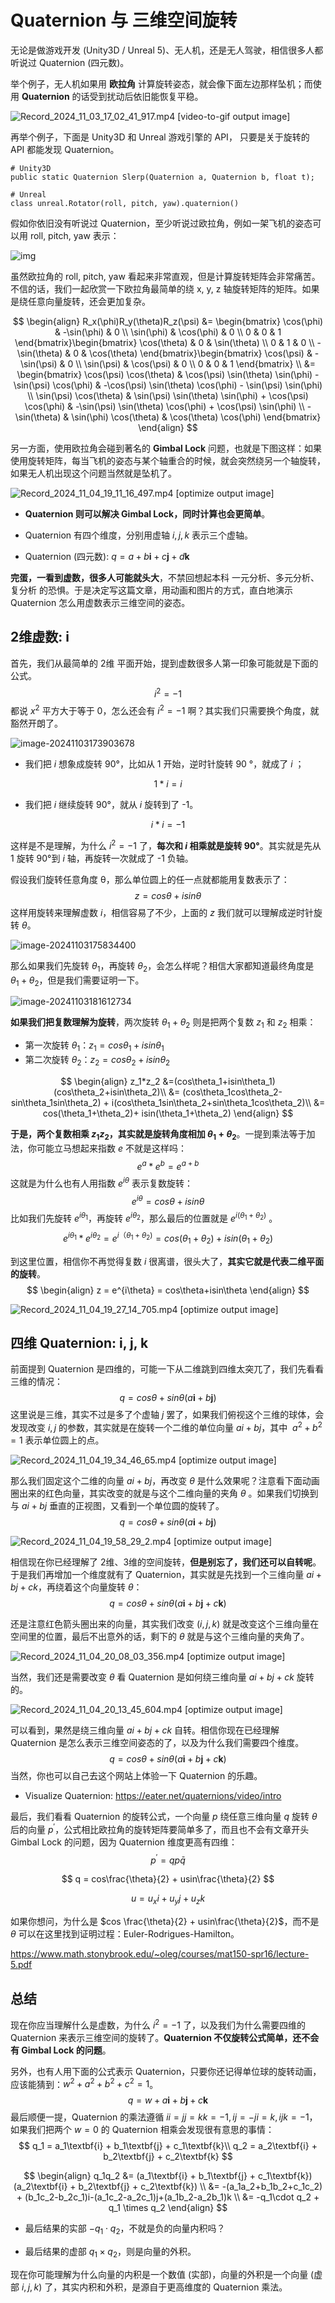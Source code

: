 Quaternion 与 三维空间旋转
=======================

无论是做游戏开发 (Unity3D / Unreal 5)、无人机，还是无人驾驶，相信很多人都听说过 Quaternion (四元数)。

举个例子，无人机如果用 **欧拉角** 计算旋转姿态，就会像下面左边那样坠机；而使用 **Quaternion** 的话受到扰动后依旧能恢复平稳。

![Record_2024_11_03_17_02_41_917.mp4 [video-to-gif output image]](https://doc.wuhanstudio.cc/posts/quaternion_rotate/drone.gif)

再举个例子，下面是 Unity3D 和 Unreal 游戏引擎的 API， 只要是关于旋转的 API 都能发现 Quaternion。

```
# Unity3D
public static Quaternion Slerp(Quaternion a, Quaternion b, float t);

# Unreal
class unreal.Rotator(roll, pitch, yaw).quaternion()
```

假如你依旧没有听说过 Quaternion，至少听说过欧拉角，例如一架飞机的姿态可以用 roll, pitch, yaw 表示：

![img](https://doc.wuhanstudio.cc/posts/quaternion_rotate/euler.gif)

虽然欧拉角的 roll, pitch, yaw 看起来非常直观，但是计算旋转矩阵会非常痛苦。不信的话，我们一起欣赏一下欧拉角最简单的绕 x, y, z 轴旋转矩阵的矩阵。如果是绕任意向量旋转，还会更加复杂。

$$
\begin{align}
R_x(\phi)R_y(\theta)R_z(\psi) &= \begin{bmatrix}
\cos(\phi) & -\sin(\phi) & 0 \\
\sin(\phi) & \cos(\phi) & 0 \\
0 & 0 & 1
\end{bmatrix}\begin{bmatrix}
\cos(\theta) & 0 & \sin(\theta) \\
0 & 1 & 0 \\
-\sin(\theta) & 0 & \cos(\theta)
\end{bmatrix}\begin{bmatrix}
\cos(\psi) & -\sin(\psi) & 0 \\
\sin(\psi) & \cos(\psi) & 0 \\
0 & 0 & 1
\end{bmatrix} \\
&= \begin{bmatrix}
\cos(\psi) \cos(\theta) & \cos(\psi) \sin(\theta) \sin(\phi) - \sin(\psi) \cos(\phi) & -\cos(\psi) \sin(\theta) \cos(\phi) - \sin(\psi) \sin(\phi) \\
\sin(\psi) \cos(\theta) & \sin(\psi) \sin(\theta) \sin(\phi) + \cos(\psi) \cos(\phi) & -\sin(\psi) \sin(\theta) \cos(\phi) + \cos(\psi) \sin(\phi) \\
-\sin(\theta) & \sin(\phi) \cos(\theta) & \cos(\theta) \cos(\phi)
\end{bmatrix}
\end{align}
$$

另一方面，使用欧拉角会碰到著名的 **Gimbal Lock** 问题，也就是下图这样：如果使用旋转矩阵，每当飞机的姿态与某个轴重合的时候，就会突然绕另一个轴旋转，如果无人机出现这个问题当然就是坠机了。

![Record_2024_11_04_19_11_16_497.mp4 [optimize output image]](https://doc.wuhanstudio.cc/posts/quaternion_rotate/gimbal_lock.gif)

- **Quaternion 则可以解决 Gimbal Lock，同时计算也会更简单**。

- Quaternion 有四个维度，分别用虚轴 $i, j ,k$ 表示三个虚轴。

- Quaternion (四元数): $q=a+b \textbf{i} + c\textbf{j} + d \textbf{k}$

**完蛋，一看到虚数，很多人可能就头大**，不禁回想起本科 一元分析、多元分析、复分析 的恐惧。于是决定写这篇文章，用动画和图片的方式，直白地演示 Quaternion 怎么用虚数表示三维空间的姿态。



## 2维虚数: i

首先，我们从最简单的 2维 平面开始，提到虚数很多人第一印象可能就是下面的公式。
$$
i^2=-1
$$
都说 $x^2$ 平方大于等于 0，怎么还会有 $i^2=-1$ 啊？其实我们只需要换个角度，就豁然开朗了。

![image-20241103173903678](https://doc.wuhanstudio.cc/posts/quaternion_rotate/image.png)

- 我们把 $i$ 想象成旋转 90°，比如从 1 开始，逆时针旋转 90 °，就成了 $i$ ；

$$
1 * i = i
$$

- 我们把 $i$ 继续旋转 90°，就从 $i$ 旋转到了 -1。

$$
i * i = -1
$$

这样是不是理解，为什么 $i^2=-1$ 了，**每次和 $i$ 相乘就是旋转 90°**。其实就是先从 1 旋转 90°到 $i$ 轴，再旋转一次就成了 -1 负轴。

假设我们旋转任意角度 θ，那么单位圆上的任一点就都能用复数表示了：
$$
z = cos\theta + i sin\theta
$$
这样用旋转来理解虚数 $i$，相信容易了不少，上面的 $z$ 我们就可以理解成逆时针旋转 $\theta$。

![image-20241103175834400](C:\Users\Han\AppData\Roaming\Typora\typora-user-images\image-20241103175834400.png)

那么如果我们先旋转 $\theta_1$，再旋转 $\theta_2$，会怎么样呢？相信大家都知道最终角度是 $\theta_1+\theta_2$，但是我们需要证明一下。

![image-20241103181612734](https://doc.wuhanstudio.cc/posts/quaternion_rotate/plus.png)

**如果我们把复数理解为旋转**，两次旋转 $\theta_1 + \theta_2$ 则是把两个复数 $z_1$ 和 $z_2$ 相乘：

- 第一次旋转 $\theta_1$：$z_1=cos\theta_1+isin\theta_1$
- 第二次旋转 $\theta_2$：$z_2=cos\theta_2+isin\theta_2$

$$
\begin{align}
z_1*z_2
&=(cos\theta_1+isin\theta_1)(cos\theta_2+isin\theta_2)\\
&= (cos\theta_1cos\theta_2-sin\theta_1sin\theta_2) + i(cos\theta_1sin\theta_2+sin\theta_1cos\theta_2)\\
&= cos(\theta_1+\theta_2)+ isin(\theta_1+\theta_2)
\end{align}
$$

**于是，两个复数相乘 $z_1z_2$，其实就是旋转角度相加 $\theta_1 + \theta_2$**。一提到乘法等于加法，你可能立马想起来指数 $e$ 不就是这样吗：
$$
e^{a} * e^{b}=e^{a+b}
$$
这就是为什么也有人用指数 $e^{i\theta}$ 表示复数旋转：
$$
e^{i\theta}=cos\theta + i sin\theta
$$
比如我们先旋转 $e^{i\theta_1}$，再旋转 $e^{i\theta_2}$，那么最后的位置就是 $e^{i(\theta_1+\theta_2)}$ 。
$$
e^{i\theta_1} * e^{i\theta_2}=e^{i（\theta_1+\theta_2)}=cos(\theta_1+\theta_2) + i sin(\theta_1+\theta_2)
$$

到这里位置，相信你不再觉得复数 $i$ 很离谱，很头大了，**其实它就是代表二维平面的旋转**。
$$
\begin{align}
z = e^{i\theta} = cos\theta+isin\theta
\end{align}
$$

![Record_2024_11_04_19_27_14_705.mp4 [optimize output image]](https://doc.wuhanstudio.cc/posts/quaternion_rotate/2d_quaternion.gif)

## 四维 Quaternion: i, j, k

前面提到 Quaternion 是四维的，可能一下从二维跳到四维太突兀了，我们先看看三维的情况：
$$
q = cos\theta + sin\theta(a\textbf{i} + b\textbf{j})
$$
这里说是三维，其实不过是多了个虚轴 $j$ 罢了，如果我们俯视这个三维的球体，会发现改变 $i, j$ 的参数，其实就是在旋转一个二维的单位向量 $ai + bj$，其中 $\ a^2+b^2=1$ 表示单位圆上的点。

![Record_2024_11_04_19_34_46_65.mp4 [optimize output image]](https://doc.wuhanstudio.cc/posts/quaternion_rotate/2d_rotation.gif)

那么我们固定这个二维的向量  $ai + bj$，再改变 $\theta$ 是什么效果呢？注意看下面动画圈出来的红色向量，其实改变的就是与这个二维向量的夹角 $\theta$ 。如果我们切换到与 $ai+bj$ 垂直的正视图，又看到一个单位圆的旋转了。
$$
q = cos\theta + sin\theta(a\textbf{i} + b\textbf{j})
$$

![Record_2024_11_04_19_58_29_2.mp4 [optimize output image]](https://doc.wuhanstudio.cc/posts/quaternion_rotate/3d_quaternion.gif)

相信现在你已经理解了 2维、3维的空间旋转，**但是别忘了，我们还可以自转呢**。于是我们再增加一个维度就有了 Quaternion，其实就是先找到一个三维向量 $ai+bj+ck$，再绕着这个向量旋转 $\theta$：
$$
q = cos\theta + sin\theta (a\textbf{i} + b\textbf{j} + c\textbf{k})
$$

还是注意红色箭头圈出来的向量，其实我们改变 ($i, j, k$) 就是改变这个三维向量在空间里的位置，最后不出意外的话，剩下的 $\theta$ 就是与这个三维向量的夹角了。

![Record_2024_11_04_20_08_03_356.mp4 [optimize output image]](https://doc.wuhanstudio.cc/posts/quaternion_rotate/4d_quaternion.gif)

当然，我们还是需要改变 $\theta$ 看 Quaternion 是如何绕三维向量 $ai+bj+ck$ 旋转的。

![Record_2024_11_04_20_13_45_604.mp4 [optimize output image]](https://doc.wuhanstudio.cc/posts/quaternion_rotate/quaternion_rotate.gif)

可以看到，果然是绕三维向量 $ai+bj+ck$  自转。相信你现在已经理解 Quaternion 是怎么表示三维空间姿态的了，以及为什么我们需要四个维度。
$$
q = cos\theta + sin\theta (a\textbf{i} + b\textbf{j} + c\textbf{k})
$$
当然，你也可以自己去这个网站上体验一下 Quaternion 的乐趣。

- Visualize Quaternion: https://eater.net/quaternions/video/intro

最后，我们看看 Quaternion 的旋转公式，一个向量 $p$ 绕任意三维向量 $q$ 旋转 $\theta$ 后的向量 $p^{'}$，公式相比欧拉角的旋转矩阵要简单多了，而且也不会有文章开头 Gimbal Lock 的问题，因为 Quaternion 维度更高有四维：
$$
p^{'} = qp\bar{q}
$$

$$
q = cos\frac{\theta}{2} + usin\frac{\theta}{2}
$$

$$
u = u_xi+u_yj+u_zk
$$

如果你想问，为什么是 $cos \frac{\theta}{2} + usin\frac{\theta}{2}$，而不是 $\theta$ 可以在这里找到证明过程：Euler-Rodrigues-Hamilton。

https://www.math.stonybrook.edu/~oleg/courses/mat150-spr16/lecture-5.pdf



## 总结

现在你应当理解什么是虚数，为什么 $i^2=-1$ 了，以及我们为什么需要四维的 Quaternion 来表示三维空间的旋转了。**Quaternion 不仅旋转公式简单，还不会有 Gimbal Lock 的问题**。

另外，也有人用下面的公式表示 Quaternion，只要你还记得单位球的旋转动画，应该能猜到：$w^2 + a^2 + b^2 + c^2 = 1$。
$$
q = w + a\textbf{i} + b\textbf{j} + c\textbf{k}
$$
最后顺便一提，Quaternion 的乘法遵循 $ii=jj=kk=-1, ij=-ji=k, ijk=-1$，如果我们把两个 $w=0$ 的 Quaternion 相乘会发现很有意思的事情：
$$
q_1 = a_1\textbf{i} + b_1\textbf{j} + c_1\textbf{k}\\
q_2 = a_2\textbf{i} + b_2\textbf{j} + c_2\textbf{k}
$$

$$
\begin{align}
q_1q_2 &= (a_1\textbf{i} + b_1\textbf{j} + c_1\textbf{k})(a_2\textbf{i} + b_2\textbf{j} + c_2\textbf{k}) \\
&= -(a_1a_2+b_1b_2+c_1c_2) + (b_1c_2-b_2c_1)i-(a_1c_2-a_2c_1)j+(a_1b_2-a_2b_1)k \\
&= -q_1\cdot q_2 + q_1 \times q_2
\end{align}
$$

- 最后结果的实部 $-q_1\cdot q_2$，不就是负的向量内积吗？

- 最后结果的虚部 $q_1 \times q_2$，则是向量的外积。

现在你可能理解为什么向量的内积是一个数值 (实部)，向量的外积是一个向量 (虚部 $i, j, k$) 了，其实内积和外积，是源自于更高维度的 Quaternion 乘法。